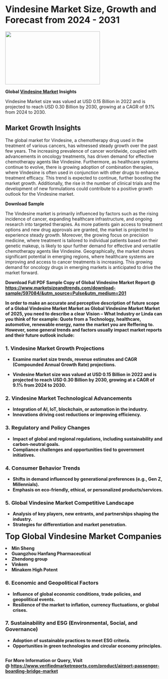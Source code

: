 <H1>Vindesine Market Size, Growth and Forecast from 2024 - 2031</H1><img class="aligncenter size-medium wp-image-584254" src="https://thirdeyenews.in/wp-content/uploads/2024/09/Global-Market-Research-300x168.jpeg" alt="" width="300" height="168" /><p><strong>Global&nbsp;<a href="https://www.marketsizeandtrends.com/download-sample/597084/&amp;utm_source=Pulse&amp;utm_medium=201">Vindesine Market</a> Insights</strong></p><p>Vindesine Market size was valued at USD 0.15 Billion in 2022 and is projected to reach USD 0.30 Billion by 2030, growing at a CAGR of 9.1% from 2024 to 2030.</p><p><h2>Market Growth Insights</h2> <p>The global market for Vindesine, a chemotherapy drug used in the treatment of various cancers, has witnessed steady growth over the past few years. The increasing prevalence of cancer worldwide, coupled with advancements in oncology treatments, has driven demand for effective chemotherapy agents like Vindesine. Furthermore, as healthcare systems continue to evolve, there is growing adoption of combination therapies, where Vindesine is often used in conjunction with other drugs to enhance treatment efficacy. This trend is expected to continue, further boosting the market growth. Additionally, the rise in the number of clinical trials and the development of new formulations could contribute to a positive growth outlook for the Vindesine market.</p> <p><strong>Download Sample</strong></p> <p>The Vindesine market is primarily influenced by factors such as the rising incidence of cancer, expanding healthcare infrastructure, and ongoing research into targeted therapies. As more patients gain access to treatment options and new drug approvals are granted, the market is projected to experience steady growth. Moreover, the growing focus on precision medicine, where treatment is tailored to individual patients based on their genetic makeup, is likely to spur further demand for effective and versatile chemotherapy agents like Vindesine. Geographically, the market shows significant potential in emerging regions, where healthcare systems are improving and access to cancer treatments is increasing. This growing demand for oncology drugs in emerging markets is anticipated to drive the market forward. <p><strong></p><p><span class=""><strong>Download Full PDF Sample Copy of Global Vindesine Market Report</strong> @ <a href="https://www.marketsizeandtrends.com/download-sample/597084/&amp;utm_source=Pulse&amp;utm_medium=201" target="_blank">https://www.marketsizeandtrends.com/download-sample/597084/&amp;utm_source=Pulse&amp;utm_medium=201</a></span></p><p>In order to make an accurate and perceptive description of future scope of a Global&nbsp;Vindesine Market Market as Global&nbsp;Vindesine Market Market of 2025, you need to describe a clear Vision &ndash; What Industry or Linda can you think of for example: Quote from a Technology, healthcare, automotive, renewable energy, name the market you are Reffering to. However, some general trends and factors usually impact market reports and their future outlook include:</p><h3>1.&nbsp;<strong>Vindesine Market Growth Projections</strong></h3><ul><li>Examine market size trends, revenue estimates and CAGR (Compounded Annual Growth Rate) projections.</li><li><p>Vindesine Market size was valued at USD 0.15 Billion in 2022 and is projected to reach USD 0.30 Billion by 2030, growing at a CAGR of 9.1% from 2024 to 2030.</p></li></ul><h3>2.&nbsp;<strong>Vindesine Market Technological Advancements</strong></h3><ul><li>Integration of AI, IoT, blockchain, or automation in the industry.</li><li>Innovations driving cost reductions or improving efficiency.</li></ul><h3>3.&nbsp;<strong>Regulatory and Policy Changes</strong></h3><ul><li>Impact of global and regional regulations, including sustainability and carbon-neutral goals.</li><li>Compliance challenges and opportunities tied to government initiatives.</li></ul><h3>4.&nbsp;<strong>Consumer Behavior Trends</strong></h3><ul><li>Shifts in demand influenced by generational preferences (e.g., Gen Z, Millennials).</li><li>Emphasis on eco-friendly, ethical, or personalized products/services.</li></ul><h3>5.&nbsp;<strong>Global Vindesine Market Competitive Landscape</strong></h3><ul><li>Analysis of key players, new entrants, and partnerships shaping the industry.</li><li>Strategies for differentiation and market penetration.</li></ul><p data-pm-slice="1 1 []"><span style="color: inherit; font-family: inherit; font-size: 25px;">Top Global Vindesine Market Companies</span></p><div class="" data-test-id=""><p><li>Min Sheng</li><li> Guangzhou Hanfang Pharmaceutical</li><li> Zhendong group</li><li> Vinkem</li><li> Minakem High Potent</li></p></div><h3>6.&nbsp;<strong>Economic and Geopolitical Factors</strong></h3><ul><li>Influence of global economic conditions, trade policies, and geopolitical events.</li><li>Resilience of the market to inflation, currency fluctuations, or global crises.</li></ul><h3>7.&nbsp;<strong>Sustainability and ESG (Environmental, Social, and Governance)</strong></h3><ul><li>Adoption of sustainable practices to meet ESG criteria.</li><li>Opportunities in green technologies and circular economy principles.</li></ul><h2><strong style="font-size: 14px;">For More Information or Query, Visit @&nbsp;</strong><a style="background-color: #ffffff; font-size: 14px;" href="https://www.marketsizeandtrends.com/report/vindesine-market/" target="_blank">https://www.verifiedmarketreports.com/product/airport-passenger-boarding-bridge-market</a></h2>
